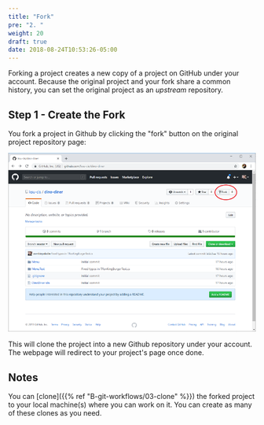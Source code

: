 ```yaml
---
title: "Fork"
pre: "2. "
weight: 20
draft: true
date: 2018-08-24T10:53:26-05:00
---
```

Forking a project creates a new copy of a project on GitHub under your account. Because the original project and your fork share a common history, you can set the original project as an _upstream_ repository.

## Step 1 - Create the Fork
You fork a project in Github by clicking the "fork" button on the original project repository page:

![forking on GitHub](images/b.2.1.png)

This will clone the project into a new Github repository under your account.  The webpage will redirect to your project's page once done.

## Notes
You can [clone]({{% ref "B-git-workflows/03-clone" %}}) the forked project to your local machine(s) where you can work on it.  You can create as many of these clones as you need.